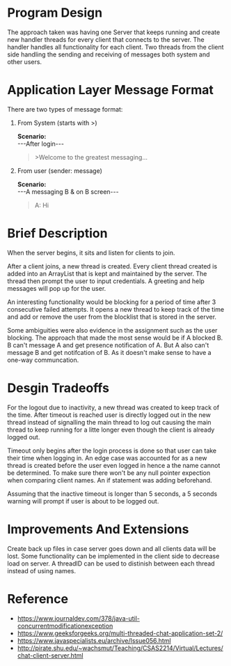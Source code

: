 # Program Design
The approach taken was having one Server that keeps running and create new handler threads for every client that connects to the server. The handler handles all functionality for each client. Two threads from the client side handling the sending and receiving of messages both system and other users.

# Application Layer Message Format
There are two types of message format:
1. From System (starts with >)
   
   **Scenario:**\
   ---After login---
   >\>Welcome to the greatest messaging...

2. From user (sender: message)
   
   **Scenario:**\
   ---A messaging B & on B screen---
   >A: Hi              

# Brief Description
When the server begins, it sits and listen for clients to join. 

After a client joins, a new thread is created. Every client thread created is added into an ArrayList that is kept and maintained by the server. The thread then prompt the user to input credentials. A greeting and help messages will pop up for the user. 

An interesting functionality would be blocking for a period of time after 3 consecutive failed attempts. It opens a new thread to keep track of the time and add or remove the user from the blocklist that is stored in the server. 

Some ambiguities were also evidence in the assignment such as the user blocking. The approach that made the most sense would be if A blocked B. B can't message A and get presence notification of A. But A also can't message B and get notifcation of B. As it doesn't make sense to have a one-way communcation. 

# Desgin Tradeoffs
For the logout due to inactivity, a new thread was created to keep track of the time. After timeout is reached user is directly logged out in the new thread instead of signalling the main thread to log out causing the main thread to keep running for a litte longer even though the client is already logged out. 

Timeout only begins after the login process is done so that user can take their time when logging in. 
An edge case was accounted for as a new thread is created before the user even logged in hence a the name cannot be determined. To make sure there won't be any null pointer expection when comparing client names. An if statement was adding beforehand.   

Assuming that the inactive timeout is longer than 5 seconds, a 5 seconds warning will prompt if user is about to be logged out.

# Improvements And Extensions
Create back up files in case server goes down and all clients data will be lost.
Some functionality can be implemented in the client side to decrease load on server.
A threadID can be used to distinish between each thread instead of using names.  

# Reference
* https://www.journaldev.com/378/java-util-concurrentmodificationexception
* https://www.geeksforgeeks.org/multi-threaded-chat-application-set-2/ 
* https://www.javaspecialists.eu/archive/Issue056.html
* http://pirate.shu.edu/~wachsmut/Teaching/CSAS2214/Virtual/Lectures/chat-client-server.html
